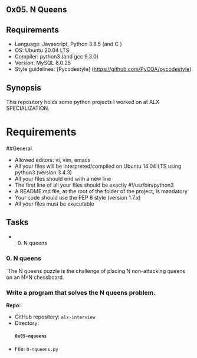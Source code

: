## 0x05. N Queens

## Requirements
* Language: Javascript, Python 3.8.5 (and C )
* OS: Ubuntu 20.04 LTS
* Compiler: python3  (and gcc 9.3.0)
* Version: MySQL  8.0.25
* Style guidelines: [Pycodestyle] (https://github.com/PyCQA/pycodestyle)


## Synopsis
This repository holds some python projects I worked on at ALX SPECIALIZATION.

# Requirements
##General
* Allowed editors: vi, vim, emacs
* All your files will be interpreted/compiled on Ubuntu 14.04 LTS using python3 (version 3.4.3)
* All your files should end with a new line
* The first line of all your files should be exactly #!/usr/bin/python3
* A README.md file, at the root of the folder of the project, is mandatory
* Your code should use the PEP 8 style (version 1.7.x)
* All your files must be executable


## Tasks

* 0. N queens

### 0. N queens

`The N queens puzzle is the challenge of placing N non-attacking queens on an N×N chessboard.<br/> <h3>Write a program that solves the N queens problem.</h3>

**Repo:**

*   GitHub repository: `alx-interview`
*   Directory: <h4>`0x05-nqueens`</h4>
*   File: `0-nqueens.py`
